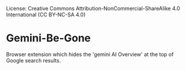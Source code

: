 
License: Creative Commons Attribution-NonCommercial-ShareAlike 4.0 International (CC BY-NC-SA 4.0)

# Gemini-Be-Gone

Browser extension which hides the 'gemini AI Overview' at the top of Google search results.

